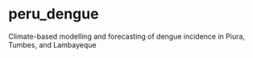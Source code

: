 # peru_dengue
Climate-based modelling and forecasting of dengue incidence in Piura, Tumbes, and Lambayeque
